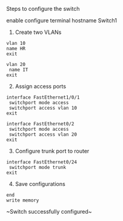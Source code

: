 Steps to configure the switch

enable
configure terminal
hostname Switch1

1. Create two VLANs
```
vlan 10
name HR
exit 
```
```
vlan 20
 name IT
exit
```

2. Assign access ports
```
interface FastEthernet1/0/1
 switchport mode access
 switchport access vlan 10
exit
```
```
interface FastEthernet0/2
 switchport mode access
 switchport access vlan 20
exit
```

3. Configure trunk port to router
```
interface FastEthernet0/24
 switchport mode trunk
exit
```

4. Save configurations
```
end
write memory
```

~Switch successfully configured~